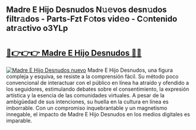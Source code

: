 ## Madre E Hijo Desnudos N𝚞𝚎vos desn𝚞dos filtr𝚊dos - Parts-Fzt F𝚘tos vid𝚎o - C𝚘ntenido atr𝚊ctivo o3YLp

# <h2><a href="http://mb8w71.tromn.icu/?c=Madre+E+Hijo+Desnudos">🔗👉👉👉 Madre E Hijo Desnudos 🔗🔗</a></h2>

[![Madre E Hijo Desnudos nuevo](https://i.imgur.com/pEAQMta.gif)](http://mb8w71.tromn.icu/?c=Madre+E+Hijo+Desnudos)
Madre E Hijo Desnudos, una figura compleja y esquiva, se resiste a la comprensión fácil. Su método poco convencional de interactuar con el público en línea ha atraído y ofendido a los seguidores, estimulando debates sobre el consentimiento, la expresión artística y la esencia de las comunidades virtuales. A pesar de la ambigüedad de sus intenciones, su huella en la cultura en línea es imborrable. Con un compromiso inquebrantable y un magnetismo innegable, el impacto de Madre E Hijo Desnudos en los medios digitales es imparable.
